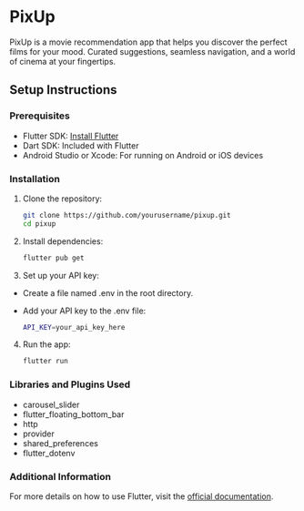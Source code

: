 # PixUp

PixUp is a movie recommendation app that helps you discover the perfect films for your mood. Curated suggestions, seamless navigation, and a world of cinema at your fingertips.

## Setup Instructions

### Prerequisites

- Flutter SDK: [Install Flutter](https://flutter.dev/docs/get-started/install)
- Dart SDK: Included with Flutter
- Android Studio or Xcode: For running on Android or iOS devices

### Installation

1. Clone the repository:

   ```sh
   git clone https://github.com/yourusername/pixup.git
   cd pixup

   ```

2. Install dependencies:

   ```sh
   flutter pub get
   ```

3. Set up your API key:

- Create a file named .env in the root directory.
- Add your API key to the .env file:

  ```sh
  API_KEY=your_api_key_here
  ```

4. Run the app:
   ```sh
   flutter run
   ```

### Libraries and Plugins Used

- carousel_slider
- flutter_floating_bottom_bar
- http
- provider
- shared_preferences
- flutter_dotenv

### Additional Information

For more details on how to use Flutter, visit the [official documentation](https://flutter.dev/docs).
